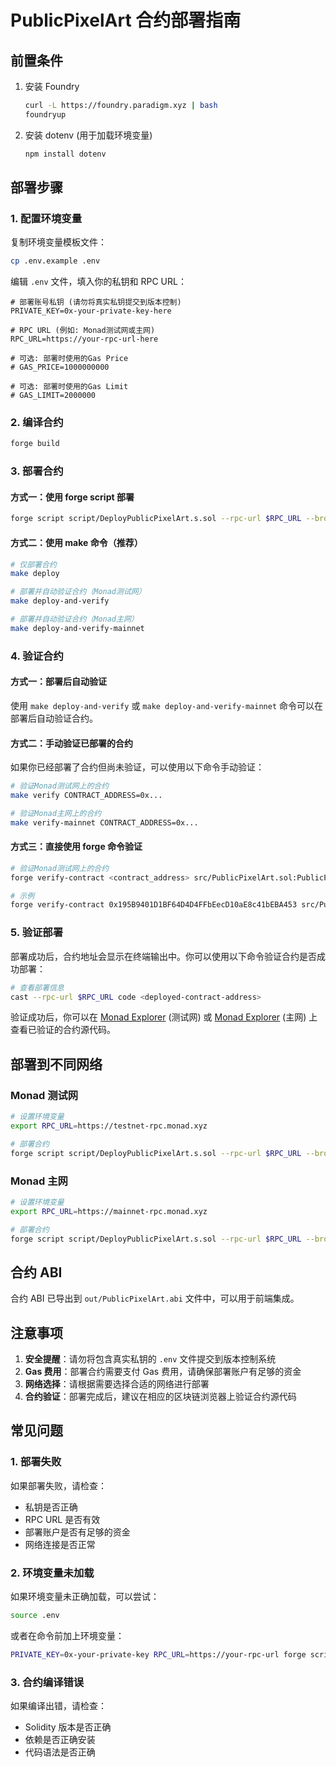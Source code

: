 # PublicPixelArt 合约部署指南

## 前置条件

1. 安装 Foundry
   ```bash
   curl -L https://foundry.paradigm.xyz | bash
   foundryup
   ```

2. 安装 dotenv (用于加载环境变量)
   ```bash
   npm install dotenv
   ```

## 部署步骤

### 1. 配置环境变量

复制环境变量模板文件：
```bash
cp .env.example .env
```

编辑 `.env` 文件，填入你的私钥和 RPC URL：
```env
# 部署账号私钥 (请勿将真实私钥提交到版本控制)
PRIVATE_KEY=0x-your-private-key-here

# RPC URL (例如: Monad测试网或主网)
RPC_URL=https://your-rpc-url-here

# 可选: 部署时使用的Gas Price
# GAS_PRICE=1000000000

# 可选: 部署时使用的Gas Limit
# GAS_LIMIT=2000000
```

### 2. 编译合约

```bash
forge build
```

### 3. 部署合约

#### 方式一：使用 forge script 部署

```bash
forge script script/DeployPublicPixelArt.s.sol --rpc-url $RPC_URL --broadcast --legacy
```

#### 方式二：使用 make 命令（推荐）

```bash
# 仅部署合约
make deploy

# 部署并自动验证合约（Monad测试网）
make deploy-and-verify

# 部署并自动验证合约（Monad主网）
make deploy-and-verify-mainnet
```

### 4. 验证合约

#### 方式一：部署后自动验证

使用 `make deploy-and-verify` 或 `make deploy-and-verify-mainnet` 命令可以在部署后自动验证合约。

#### 方式二：手动验证已部署的合约

如果你已经部署了合约但尚未验证，可以使用以下命令手动验证：

```bash
# 验证Monad测试网上的合约
make verify CONTRACT_ADDRESS=0x...

# 验证Monad主网上的合约
make verify-mainnet CONTRACT_ADDRESS=0x...
```

#### 方式三：直接使用 forge 命令验证

```bash
# 验证Monad测试网上的合约
forge verify-contract <contract_address> src/PublicPixelArt.sol:PublicPixelArt --chain 10143 --verifier sourcify --verifier-url https://sourcify-api-monad.blockvision.org

# 示例
forge verify-contract 0x195B9401D1BF64D4D4FFbEecD10aE8c41bEBA453 src/PublicPixelArt.sol:PublicPixelArt --chain 10143 --verifier sourcify --verifier-url https://sourcify-api-monad.blockvision.org
```

### 5. 验证部署

部署成功后，合约地址会显示在终端输出中。你可以使用以下命令验证合约是否成功部署：

```bash
# 查看部署信息
cast --rpc-url $RPC_URL code <deployed-contract-address>
```

验证成功后，你可以在 [Monad Explorer](https://testnet.monadexplorer.com/) (测试网) 或 [Monad Explorer](https://monadexplorer.com/) (主网) 上查看已验证的合约源代码。

## 部署到不同网络

### Monad 测试网

```bash
# 设置环境变量
export RPC_URL=https://testnet-rpc.monad.xyz

# 部署合约
forge script script/DeployPublicPixelArt.s.sol --rpc-url $RPC_URL --broadcast
```

### Monad 主网

```bash
# 设置环境变量
export RPC_URL=https://mainnet-rpc.monad.xyz

# 部署合约
forge script script/DeployPublicPixelArt.s.sol --rpc-url $RPC_URL --broadcast
```

## 合约 ABI

合约 ABI 已导出到 `out/PublicPixelArt.abi` 文件中，可以用于前端集成。

## 注意事项

1. **安全提醒**：请勿将包含真实私钥的 `.env` 文件提交到版本控制系统
2. **Gas 费用**：部署合约需要支付 Gas 费用，请确保部署账户有足够的资金
3. **网络选择**：请根据需要选择合适的网络进行部署
4. **合约验证**：部署完成后，建议在相应的区块链浏览器上验证合约源代码

## 常见问题

### 1. 部署失败

如果部署失败，请检查：
- 私钥是否正确
- RPC URL 是否有效
- 部署账户是否有足够的资金
- 网络连接是否正常

### 2. 环境变量未加载

如果环境变量未正确加载，可以尝试：
```bash
source .env
```

或者在命令前加上环境变量：
```bash
PRIVATE_KEY=0x-your-private-key RPC_URL=https://your-rpc-url forge script script/DeployPublicPixelArt.s.sol --rpc-url $RPC_URL --broadcast
```

### 3. 合约编译错误

如果编译出错，请检查：
- Solidity 版本是否正确
- 依赖是否正确安装
- 代码语法是否正确